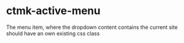 # ctmk-active-menu
The menu item, where the dropdown content contains the current site should have an own existing css class
